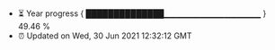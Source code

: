 - ⏳ Year progress { ██████████████▁▁▁▁▁▁▁▁▁▁▁▁▁▁▁▁ } 49.46 %
- ⏰ Updated on Wed, 30 Jun 2021 12:32:12 GMT


